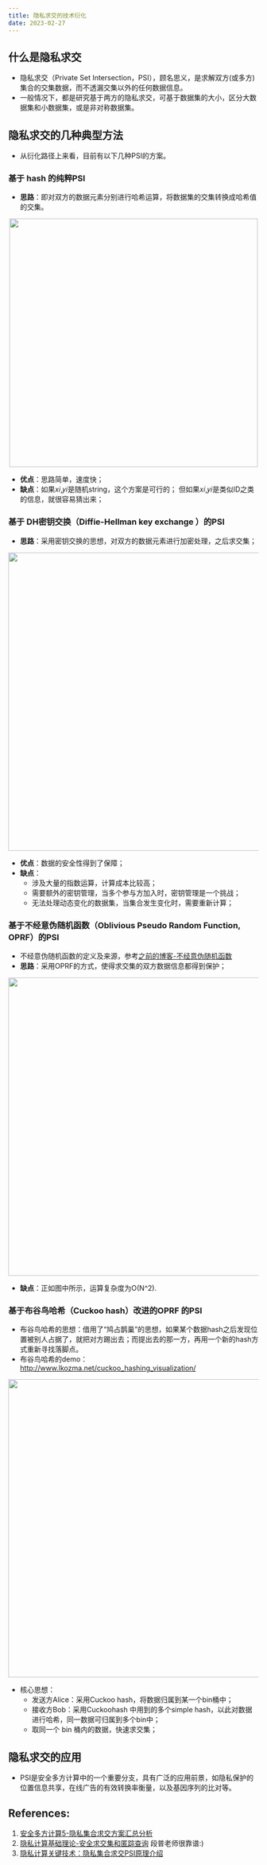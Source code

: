 ```yaml
---
title: 隐私求交的技术衍化
date: 2023-02-27
---
```


## 什么是隐私求交
- 隐私求交（Private Set Intersection，PSI），顾名思义，是求解双方(或多方)集合的交集数据，而不透漏交集以外的任何数据信息。
- 一般情况下，都是研究基于两方的隐私求交，可基于数据集的大小，区分大数据集和小数据集，或是非对称数据集。

## 隐私求交的几种典型方法
- 从衍化路径上来看，目前有以下几种PSI的方案。

### 基于 hash 的纯粹PSI
- **思路**：即对双方的数据元素分别进行哈希运算，将数据集的交集转换成哈希值的交集。
<p align="center">
   <img src="https://user-images.githubusercontent.com/89500827/221486332-7c6e9bcb-c562-4435-934d-ff78f63449fb.png" width=500>
</p>

- **优点**：思路简单，速度快；
- **缺点**：如果𝑥𝑖,𝑦𝑖是随机string，这个方案是可行的； 但如果𝑥𝑖,𝑦𝑖是类似ID之类的信息，就很容易猜出来；

### 基于 DH密钥交换（Diffie-Hellman key exchange ）的PSI
- **思路**：采用密钥交换的思想，对双方的数据元素进行加密处理，之后求交集；
<p align="center">
   <img src="https://user-images.githubusercontent.com/89500827/221487171-e48ced8c-50ea-475a-bc0d-7ac5e8f1360f.png" width=600>
</p>

- **优点**：数据的安全性得到了保障；
- **缺点**：
  - 涉及大量的指数运算，计算成本比较高；
  - 需要额外的密钥管理，当多个参与方加入时，密钥管理是一个挑战；
  - 无法处理动态变化的数据集，当集合发生变化时，需要重新计算；


### 基于不经意伪随机函数（Oblivious Pseudo Random Function, OPRF）的PSI
- 不经意伪随机函数的定义及来源，参考[之前的博客-不经意伪随机函数](https://www.jianshu.com/p/2d66e2f7bc36)
- **思路**：采用OPRF的方式，使得求交集的双方数据信息都得到保护；
<p align="center">
   <img src="https://user-images.githubusercontent.com/89500827/221488803-72666cfc-5588-4a37-9436-a57427f3f150.png" width=600>
</p>

- **缺点**：正如图中所示，运算复杂度为O(N^2).

### 基于布谷鸟哈希（Cuckoo hash）改进的OPRF 的PSI
- 布谷鸟哈希的思想：借用了“鸠占鹊巢”的思想，如果某个数据hash之后发现位置被别人占据了，就把对方踢出去；而提出去的那一方，再用一个新的hash方式重新寻找落脚点。
- 布谷鸟哈希的demo：http://www.lkozma.net/cuckoo_hashing_visualization/

<p align="center">
   <img src="https://user-images.githubusercontent.com/89500827/221804745-b4ee68f1-ee06-4605-87c5-12c00c74a25b.png" width=600>
</p>

- 核心思想：
  - 发送方Alice：采用Cuckoo hash，将数据归属到某一个bin桶中；
  - 接收方Bob：采用Cuckoohash 中用到的多个simple hash，以此对数据进行哈希，同一数据可归属到多个bin中；
  - 取同一个 bin 桶内的数据，快速求交集；

## 隐私求交的应用
- PSI是安全多方计算中的一个重要分支，具有广泛的应用前景，如隐私保护的位置信息共享，在线广告的有效转换率衡量，以及基因序列的比对等。

## References:
1. [安全多方计算5-隐私集合求交方案汇总分析](http://blog.nsfocus.net/private-set-intersection-analysis/)
2. [隐私计算基础理论-安全求交集和匿踪查询](https://www.bilibili.com/video/BV1oW4y1H7rL/) 段普老师很靠谱:)
3. [隐私计算关键技术：隐私集合求交PSI原理介绍](https://zhuanlan.zhihu.com/p/367477035)
